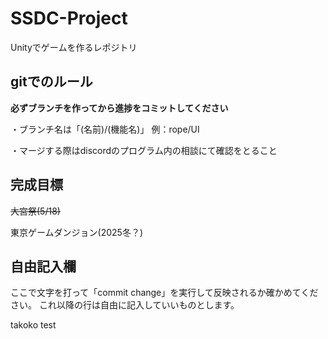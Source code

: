 # SSDC-Project
Unityでゲームを作るレポジトリ

## gitでのルール

**必ずブランチを作ってから進捗をコミットしてください**

・ブランチ名は「(名前)/(機能名)」
例：rope/UI

・マージする際はdiscordのプログラム内の相談にて確認をとること

## 完成目標
~~大宮祭(5/18)~~

東京ゲームダンジョン(2025冬？)

## 自由記入欄
ここで文字を打って「commit change」を実行して反映されるか確かめてください。
これ以降の行は自由に記入していいものとします。

takoko test

